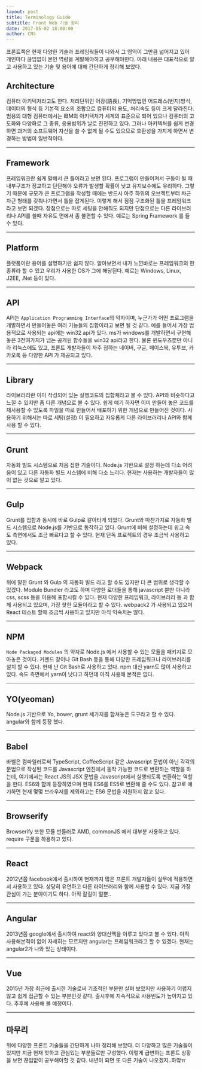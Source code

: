 ```yaml
---
layout: post
title: Terminology Guide
subtitle: Front Web 기술 정리
date: 2017-05-02 18:00:00
author: CNS
---
```


프론트쪽은 현재 다양한 기술과 프레임웍들이 나와서 그 영역이 그만큼 넓어지고 있어 개인마다 끊임없이 본인 역량을 계발해야하고 공부해야한다. 아래 내용은 대표적으로 알고 사용하고 있는 기술 및 용어에 대해 간단하게 정리해 보았다.

## Architecture ##

컴퓨터 아키텍처라고도 한다. 처리단위인 어장(語長), 기억방법인 어드레스(번지)방식, 데이터의 형식 등 기본적 요소의 조합으로 컴퓨터의 용도, 처리속도 등이 크게 달라진다. 범용의 대형 컴퓨터에서는 IBM의 아키텍처가 세계의 표준으로 되어 있으나 컴퓨터의 고도화와 다양화로 그 종류, 응용범위가 날로 진전하고 있다. 그러나 아키텍처를 쉽게 변경하면 과거의 소프트웨어 자산을 쓸 수 없게 될 수도 있으므로 호환성을 가지게 하면서 변경하는 방법이 일반적이다.

------

## Framework ##

프레임워크란 쉽게 말해서 큰 틀이라고 보면 된다. 프로그램이 만들어져서 구동이 될 때 내부구조가 정교하고 단단해야 오류가 발생할 확률이 낮고 유지보수에도 유리하다. 그렇기 때문에 규모가 큰 프로그램을 작성할 때에는 반드시 아주 하위의 오브젝트부터 차근차근 형태를 갖춰나가면서 틀을 잡게된다. 이렇게 해서 점점 구조화된 틀을 프레임워크라고 보면 되겠다. 장점으로는 따로 세팅을 안해줘도 되지만 단점으로는 다른 라이브러리나 API를 쓸때 자유도 면에서 좀 불편할 수 있다. 예로는 Spring Framework 를 들 수 있다.

------

## Platform ##

플랫폼이란 용어를 설명하기란 쉽지 않다. 알아보면서 내가 느낀바로는 프레임워크의 한 종류라 할 수 있고 우리가 사용한 OS가 그에 해당된다. 예로는 Windows, Linux, J2EE, .Net 등이 있다.

------

## API ##
API는 `Application Programming Interface`의 약자이며, 누군가가 어떤 프로그램을 개발하면서 만들어놓은 여러 기능들의 집합이라고 보면 될 것 같다. 예를 들어서 가장 범용적으로 사용되는 api에는 win32 api가 있다. ms가 windows를 개발하면서 구현해놓은 3천여가지가 넘는 공개된 함수들을 win32 api라고 한다. 물론 윈도우즈뿐만 아니라 리눅스에도 있고, 프론트 개발자들이 자주 접하는 네이버, 구글, 페이스북, 유투브, 카카오톡 등 다양한 API 가 제공되고 있다.

------

## Library ##

라이브러리란 이미 작성되어 있는 실행코드의 집합체라고 볼 수 있다. API와 비슷하다고 느낄 수 있지만 좀 다른 개념으로 볼 수 있다. 쉽게 얘기 하자면 이미 만들어 놓은 코드를 재사용할 수 있도록 파일을 따로 만들어서 배포하기 위한 개념으로 만들어진 것이다. 사용하기 위해서는 따로 세팅(설정) 이 필요하고 자유롭게 다른 라이브러리나 API와 함께 사용 할 수 있다.

------

## Grunt ##

자동화 빌드 시스템으로 처음 접한 기술이다. Node.js 기반으로 설정 하는데 다소 어려움이 있고 다른 자동화 빌드 시스템에 비해 다소 느리다. 현재는 사용하는 개발자들이 많이 없는 것으로 알고 있다.

------

## Gulp ##

Grunt를 접함과 동시에 바로 Gulp로 갈아타게 되었다. Grunt와 마찬가지로 자동화 빌드 시스템으로 Node.js를 기반으로 동작하고 있다. Grunt에 비해 설정하는데 쉽고 속도 측면에서도 조금 빠르다고 할 수 있다. 현재 단독 프로젝트의 경우 조금씩 사용하고 있다.

------

## Webpack ##

위에 말한 Grunt 와 Gulp 의 자동화 빌드 라고 할 수도 있지만 더 큰 범위로 생각할 수 있겠다. Module Bundler 라고도 하며 다양한 로더들을 통해 javascript 뿐만 아니라 css, scss 등을 이용해 포함시킬 수 있다. 현재 다양한 프레임워크, 라이브러리 등 과 함께 사용되고 있으며, 가장 핫한 모듈이라고 할 수 있다. webpack2 가 사용되고 있으며 React 테스트 할때 조금씩 사용하고 있지만 아직 익숙치는 않다.

------

## NPM ##

`Node Packaged Modules` 의 약자로 Node.js 에서 사용할 수 있는 모듈을 패키지로 모아놓은 것이다. 커멘드 창이나 Git Bash 등을 통해 다양한 프레임워크나 라이브러리를 설치 할 수 있다. 현재 난 Git Bash로 사용하고 있다. npm 대신 yarn도 많이 사용하고 있다. 속도 측면에서 yarn이 낫다고 하던데 아직 사용해 본적은 없다.

------

## YO(yeoman) ##

Node.js 기반으로 Yo, bower, grunt 세가지를 합쳐놓은 도구라고 할 수 있다. angular와 함께 등장 했다.

------

## Babel ##

바벨은 컴파일러로써 TypeScript, CoffeeScript 같은 Javascript 문법이 아닌 각각의 문법으로 작성된 코드를 Javascript 엔진에서 동작 가능한 코드로 변환하는 역할을 하는데, 여기에서는 React JS의 JSX 문법을 Javascript에서 실행되도록 변환하는 역할을 한다. ES6와 함께 등장하였으며 현재 ES6를 ES5로 변환해 줄 수도 있다. 참고로 얘기하면 현재 몇몇 브라우저를 제외하고는 ES6 문법을 지원하지 않고 있다.

------

## Browserify ##

Browserify 또한 모듈 번들러로 AMD, commonJS 에서 대부분 사용하고 있다. require 구문을 하용하고 있다.

------

## React ##

2012년쯤 facebook에서 출시하여 현재까지 많은 프론트 개발자들이 실무에 적용하면서 사용하고 있다. 상당히 유연하고 다른 라이브러리와 함께 사용할 수 있다. 지금 가장 관심이 가는 분야이기도 하다. 아직 갈길이 멀뿐..

------

## Angular ##

2013년쯤 google에서 출시하여 react와 양대산맥을 이루고 있다고 볼 수 있다. 아직 사용해본적이 없어 자세히는 모르지만 angular는 프레임워크라고 할 수 있겠다. 현재는 angular2가 나와 있는 상태이다.

------

## Vue ##

2015년 가장 최근에 출시한 기술로써 기초적인 부분만 살펴 보았지만 사용하기 어렵지 않고 쉽게 접근할 수 있는 부분인것 같다. 출시후에 지속적으로 사용빈도가 높아지고 있다. 추후에 사용해 볼 예정이다.

------

## 마무리 ##

위에 다양한 프론트 기술들을 간단하게 나마 정리해 보았다. 더 다양하고 많은 기술들이 있지만 지금 현재 핫하고 관심있는 부분들로만 구성했다. 이렇게 급변하는 프론트 상황을 보면 끊임없이 공부해야할 것 같다. 내년이 되면 또 다른 기술이 나오겠지..하앜ㅠ

